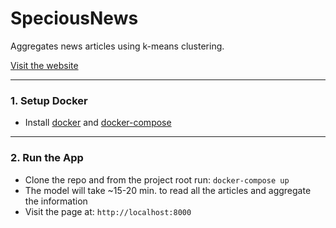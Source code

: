 # SpeciousNews  

Aggregates news articles using k-means clustering.

[Visit the website](http://www.speciousnews.com)

---
### 1. Setup Docker

- Install [docker](https://docs.docker.com/engine/installation/) and [docker-compose](https://docs.docker.com/compose/install/)

---
### 2. Run the App

- Clone the repo and from the project root run: `docker-compose up`
- The model will take ~15-20 min. to read all the articles and aggregate the information
- Visit the page at: `http://localhost:8000`

